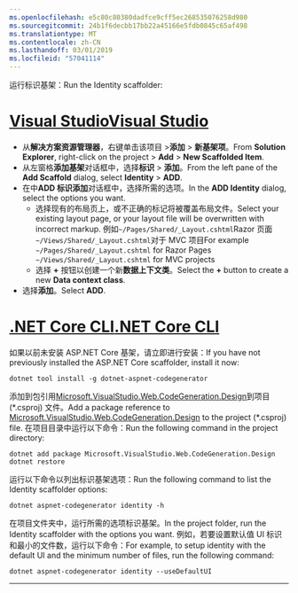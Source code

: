 ```yaml
---
ms.openlocfilehash: e5c80c80380dadfce9cff5ec268535076258d980
ms.sourcegitcommit: 24b1f6decbb17bb22a45166e5fdb0845c65af498
ms.translationtype: MT
ms.contentlocale: zh-CN
ms.lasthandoff: 03/01/2019
ms.locfileid: "57041114"
---
```

<span data-ttu-id="45b8c-101">运行标识基架：</span><span class="sxs-lookup"><span data-stu-id="45b8c-101">Run the Identity scaffolder:</span></span>

# <a name="visual-studiotabvisual-studio"></a>[<span data-ttu-id="45b8c-102">Visual Studio</span><span class="sxs-lookup"><span data-stu-id="45b8c-102">Visual Studio</span></span>](#tab/visual-studio)

* <span data-ttu-id="45b8c-103">从**解决方案资源管理器**，右键单击该项目 >**添加** > **新基架项**。</span><span class="sxs-lookup"><span data-stu-id="45b8c-103">From **Solution Explorer**, right-click on the project > **Add** > **New Scaffolded Item**.</span></span>
* <span data-ttu-id="45b8c-104">从左窗格**添加基架**对话框中，选择**标识** > **添加**。</span><span class="sxs-lookup"><span data-stu-id="45b8c-104">From the left pane of the **Add Scaffold** dialog, select **Identity** > **ADD**.</span></span>
* <span data-ttu-id="45b8c-105">在中**ADD 标识添加**对话框中，选择所需的选项。</span><span class="sxs-lookup"><span data-stu-id="45b8c-105">In the **ADD Identity** dialog, select the options you want.</span></span>
  * <span data-ttu-id="45b8c-106">选择现有的布局页上，或不正确的标记将被覆盖布局文件。</span><span class="sxs-lookup"><span data-stu-id="45b8c-106">Select your existing layout page, or your layout file will be overwritten with incorrect markup.</span></span> <span data-ttu-id="45b8c-107">例如`~/Pages/Shared/_Layout.cshtml`Razor 页面`~/Views/Shared/_Layout.cshtml`对于 MVC 项目</span><span class="sxs-lookup"><span data-stu-id="45b8c-107">For example `~/Pages/Shared/_Layout.cshtml` for Razor Pages `~/Views/Shared/_Layout.cshtml` for MVC projects</span></span>
  * <span data-ttu-id="45b8c-108">选择 **+** 按钮以创建一个新**数据上下文类**。</span><span class="sxs-lookup"><span data-stu-id="45b8c-108">Select the **+** button to create a new **Data context class**.</span></span>
* <span data-ttu-id="45b8c-109">选择**添加**。</span><span class="sxs-lookup"><span data-stu-id="45b8c-109">Select **ADD**.</span></span>

# <a name="net-core-clitabnetcore-cli"></a>[<span data-ttu-id="45b8c-110">.NET Core CLI</span><span class="sxs-lookup"><span data-stu-id="45b8c-110">.NET Core CLI</span></span>](#tab/netcore-cli)

<span data-ttu-id="45b8c-111">如果以前未安装 ASP.NET Core 基架，请立即进行安装：</span><span class="sxs-lookup"><span data-stu-id="45b8c-111">If you have not previously installed the ASP.NET Core scaffolder, install it now:</span></span>

```cli
dotnet tool install -g dotnet-aspnet-codegenerator
```

<span data-ttu-id="45b8c-112">添加到包引用[Microsoft.VisualStudio.Web.CodeGeneration.Design](https://www.nuget.org/packages/Microsoft.VisualStudio.Web.CodeGeneration.Design/)到项目 (\*.csproj) 文件。</span><span class="sxs-lookup"><span data-stu-id="45b8c-112">Add a package reference to [Microsoft.VisualStudio.Web.CodeGeneration.Design](https://www.nuget.org/packages/Microsoft.VisualStudio.Web.CodeGeneration.Design/) to the project (\*.csproj) file.</span></span> <span data-ttu-id="45b8c-113">在项目目录中运行以下命令：</span><span class="sxs-lookup"><span data-stu-id="45b8c-113">Run the following command in the project directory:</span></span>

```cli
dotnet add package Microsoft.VisualStudio.Web.CodeGeneration.Design
dotnet restore
```

<span data-ttu-id="45b8c-114">运行以下命令以列出标识基架选项：</span><span class="sxs-lookup"><span data-stu-id="45b8c-114">Run the following command to list the Identity scaffolder options:</span></span>

```cli
dotnet aspnet-codegenerator identity -h
```

<span data-ttu-id="45b8c-115">在项目文件夹中，运行所需的选项标识基架。</span><span class="sxs-lookup"><span data-stu-id="45b8c-115">In the project folder, run the Identity scaffolder with the options you want.</span></span> <span data-ttu-id="45b8c-116">例如，若要设置默认值 UI 标识和最小的文件数，运行以下命令：</span><span class="sxs-lookup"><span data-stu-id="45b8c-116">For example, to setup identity with the default UI and the minimum number of files, run the following command:</span></span>

```cli
dotnet aspnet-codegenerator identity --useDefaultUI
```

-------------
